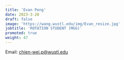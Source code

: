 ```yaml
---
title: 'Evan Peng'
date: 2023-3-20
draft: false
image: 'https://wang.wustl.edu/img/Evan_resize.jpg'
jobtitle: 'ROTATION STUDENT (MGG)'
promoted: true
weight: 47
---
```

Email: chien-wei.p@wustl.edu
